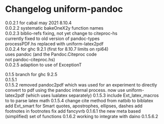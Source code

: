 # Changelog uniform-pandoc
  0.0.2.1 for cabal may 2021 8.10.4  
  0.0.2.2 systematic bakeOneX2y function names  
  0.0.2.3 biblio-refs fixing, not yet change to citeproc-hs  
            currently fixed to old version of pandoc-types   
            processPDF.hs replaced with uniform-latex2pdf  
  0.0.2.4 for ghc 9.2.1 (first for 8.10.7 limits on rpi64)  
            uses pandoc (and the Pandoc.Citeproc code  
            not pandoc-citeproc.hs)  
  0.0.2.5 adaption to use of ExceptionT  
  
0.1.5 branch for ghc 9.2.5  
0.1.5.1  
0.1.5.2 removed pandoc2pdf which was used for an experiment to directly convert to pdf using the pandoc internal process. 
        now use uniform-latex2pdf (which uses lualatex separately)
0.1.5.3 include Ext_latex_macros to to parse latex math
0.1.5.4 change cite method from natbib to biblatex
            add Ext_smart for Smart quotes, apostrophes, ellipses, dashes
            add footnotes in footnotes fix 
            add fancyvrb
0.1.6.1 the new meta based (simplified) set of functions
0.1.6.2 working to integrate with daino 0.1.5.6.2           

